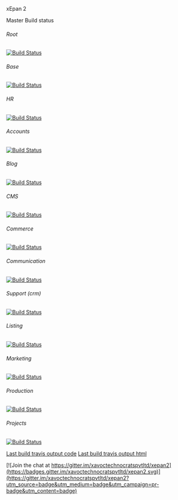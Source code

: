 xEpan 2

Master Build status

###### Root
[![Build Status](https://travis-ci.org/xepan/xepan2.svg?branch=master)](https://travis-ci.org/xepan/xepan2)

###### Base
[![Build Status](https://travis-ci.org/xepan/base.svg?branch=master)](https://travis-ci.org/xepan/base)

###### HR
[![Build Status](https://travis-ci.org/xepan/hr.svg?branch=master)](https://travis-ci.org/xepan/hr)

###### Accounts
[![Build Status](https://travis-ci.org/xepan/accounts.svg?branch=master)](https://travis-ci.org/xepan/accounts)

###### Blog
[![Build Status](https://travis-ci.org/xepan/blog.svg?branch=master)](https://travis-ci.org/xepan/blog)

###### CMS
[![Build Status](https://travis-ci.org/xepan/cms.svg?branch=master)](https://travis-ci.org/xepan/cms)

###### Commerce
[![Build Status](https://travis-ci.org/xepan/commerce.svg?branch=master)](https://travis-ci.org/xepan/commerce)

###### Communication
[![Build Status](https://travis-ci.org/xepan/communication.svg?branch=master)](https://travis-ci.org/xepan/communication)

###### Support (crm)
[![Build Status](https://travis-ci.org/xepan/crm.svg?branch=master)](https://travis-ci.org/xepan/crm)

###### Listing
[![Build Status](https://travis-ci.org/xepan/listing.svg?branch=master)](https://travis-ci.org/xepan/listing)

###### Marketing
[![Build Status](https://travis-ci.org/xepan/marketing.svg?branch=master)](https://travis-ci.org/xepan/marketing)

###### Production
[![Build Status](https://travis-ci.org/xepan/production.svg?branch=master)](https://travis-ci.org/xepan/production)

###### Projects
[![Build Status](https://travis-ci.org/xepan/projects.svg?branch=master)](https://travis-ci.org/xepan/projects)

[Last build travis output code](https://github.com/xavoctechnocratspvtltd/_xepan2/tree/gh-pages)
[Last build travis output html](https://xavoctecnocratspvtltd.github.com/_xepan2/)

[![Join the chat at https://gitter.im/xavoctechnocratspvtltd/xepan2](https://badges.gitter.im/xavoctechnocratspvtltd/xepan2.svg)](https://gitter.im/xavoctechnocratspvtltd/xepan2?utm_source=badge&utm_medium=badge&utm_campaign=pr-badge&utm_content=badge)
